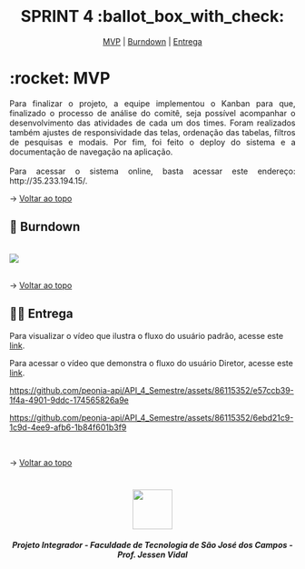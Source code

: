 <br id="topo">
 
<h1 align="center"> SPRINT 4 :ballot_box_with_check: </h1>

<p align="center">
    <a href="#mvp">MVP</a> | 
    <a href="#burndown">Burndown</a> | 
    <a href="#entrega">Entrega</a>
</p>

<span id="mvp">
 
<h1> :rocket: MVP </h1>
<p align="justify">Para finalizar o projeto, a equipe implementou o Kanban para que, finalizado o processo de análise do comitê, seja possível acompanhar o desenvolvimento das atividades de cada um dos times. Foram realizados também ajustes de responsividade das telas, ordenação das tabelas, filtros de pesquisas e modais. Por fim, foi feito o deploy do sistema e a documentação de navegação na aplicação.<br>
<br>
Para acessar o sistema online, basta acessar este endereço: http://35.233.194.15/.
 
<br>
</p>

→ [Voltar ao topo](#topo)
  
<span id="burndown">
 
## :pushpin: Burndown
<br>
     <img src="https://github.com/peonia-api/API_4_Semestre/blob/main/imagens/Burndown-4a%20sprint.jpeg" align="center"/>
<br>
 <br>

→ [Voltar ao topo](#topo)
  
 <span id="entrega">
 
## 👩‍💻 Entrega

Para visualizar o vídeo que ilustra o fluxo do usuário padrão, acesse este [link](https://clipchamp.com/watch/HeTpkkz2kLy).
  
  
Para acessar o vídeo que demonstra o fluxo do usuário Diretor, acesse este [link](https://clipchamp.com/watch/HeTpkkz2kLy).


https://github.com/peonia-api/API_4_Semestre/assets/86115352/e57ccb39-1f4a-4901-9ddc-174565826a9e



https://github.com/peonia-api/API_4_Semestre/assets/86115352/6ebd21c9-1c9d-4ee9-afb6-1b84f601b3f9


  
<br>
   
 → [Voltar ao topo](#topo)
   
<h1 align="center"> <img src="https://fatecsjc-prd.azurewebsites.net/images/logo/fatecsjc_400x192.png" height="70"  align="auto">
<h5 align="center"> Projeto Integrador - Faculdade de Tecnologia de São José dos Campos - Prof. Jessen Vidal </h5>
